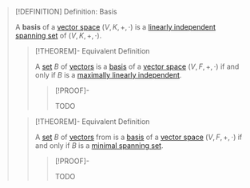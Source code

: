 >[!DEFINITION] Definition: Basis
>
>A **basis** of a [vector space](../Vector%20Space.md) $(V,K,+,\cdot)$ is a [linearly independent](../Linear%20Independence.md) [spanning set](../Spanning%20Set%20(Generator).md) of $(V,K,+,\cdot)$.
>
>>[!THEOREM]- Equivalent Definition
>>
>>A [set](../../../../Set%20Theory/Set.md) $B$ of [vectors](../Vector%20Space.md) is a [basis](Basis.md) of a [vector space](../Vector%20Space.md) $(V,F,+,\cdot)$ if and only if $B$ is a [maximally linearly independent](../Linear%20Independence.md).
>>
>>>[!PROOF]-
>>>
>>>TODO
>>>
>>
>
>>[!THEOREM]- Equivalent Definition
>>
>>A [set](../../../../Set%20Theory/Set.md) $B$ of [vectors](../Vector%20Space.md) from is a [basis](Basis.md) of a [vector space](../Vector%20Space.md) $(V,F,+,\cdot)$ if and only if $B$ is a [minimal spanning set](../Spanning%20Set%20(Generator).md).
>>
>>>[!PROOF]-
>>>
>>>TODO
>>>
>>
>

